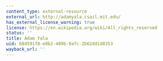 ```yaml
---
content_type: external-resource
external_url: http://adamyala.csail.mit.edu/
has_external_license_warning: true
license: https://en.wikipedia.org/wiki/All_rights_reserved
status: ''
title: Adam Yala
uid: 684591f8-e0b2-489b-9afc-2b62dd1d8353
wayback_url: ''
---
```

